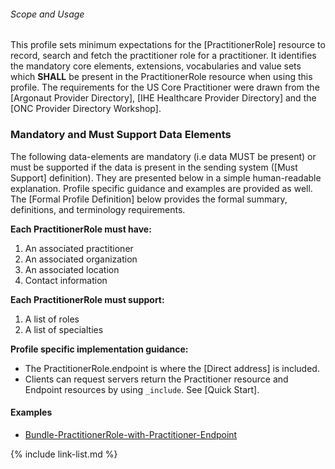 
###### Scope and Usage

This profile sets minimum expectations for the [PractitionerRole] resource to record, search and fetch the practitioner role for a practitioner.  It identifies the mandatory core elements, extensions, vocabularies and value sets which **SHALL** be present in the PractitionerRole resource when using this profile.  The requirements for the US Core Practitioner were drawn from the [Argonaut Provider Directory], [IHE Healthcare Provider Directory] and the [ONC Provider Directory Workshop].


### Mandatory and Must Support Data Elements

The following data-elements are mandatory (i.e data MUST be present) or must be supported if the data is present in the sending system ([Must Support] definition). They are presented below in a simple human-readable explanation.  Profile specific guidance and examples are provided as well.  The [Formal Profile Definition] below provides the  formal summary, definitions, and  terminology requirements.

**Each PractitionerRole must have:**

1. An associated practitioner
1. An associated organization
1. An associated location
1. Contact information

**Each PractitionerRole must support:**

1. A list of roles
1. A list of specialties

**Profile specific implementation guidance:**

* The PractitionerRole.endpoint is where the [Direct address] is included.
* Clients can request servers return the Practitioner resource and Endpoint resources by using `_include`. See [Quick Start].


#### Examples

- [Bundle-PractitionerRole-with-Practitioner-Endpoint](Bundle-66c8856b-ba11-4876-8aa8-467aad8c11a2.xml.html)

{% include link-list.md %}

